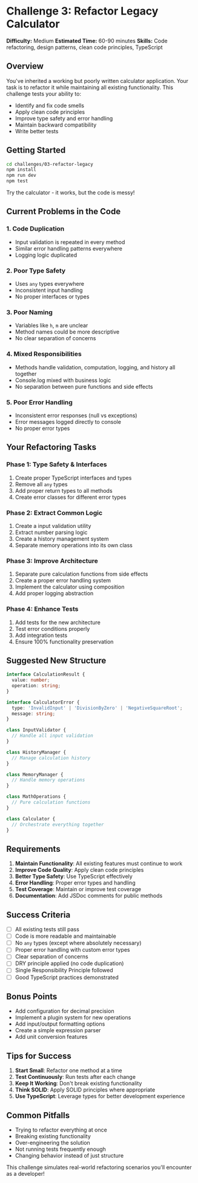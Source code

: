 # Challenge 3: Refactor Legacy Calculator

**Difficulty:** Medium
**Estimated Time:** 60-90 minutes
**Skills:** Code refactoring, design patterns, clean code principles, TypeScript

## Overview

You've inherited a working but poorly written calculator application. Your task is to refactor it while maintaining all existing functionality. This challenge tests your ability to:
- Identify and fix code smells
- Apply clean code principles
- Improve type safety and error handling
- Maintain backward compatibility
- Write better tests

## Getting Started

```bash
cd challenges/03-refactor-legacy
npm install
npm run dev
npm test
```

Try the calculator - it works, but the code is messy!

## Current Problems in the Code

### 1. Code Duplication
- Input validation is repeated in every method
- Similar error handling patterns everywhere
- Logging logic duplicated

### 2. Poor Type Safety
- Uses `any` types everywhere
- Inconsistent input handling
- No proper interfaces or types

### 3. Poor Naming
- Variables like `h`, `m` are unclear
- Method names could be more descriptive
- No clear separation of concerns

### 4. Mixed Responsibilities
- Methods handle validation, computation, logging, and history all together
- Console.log mixed with business logic
- No separation between pure functions and side effects

### 5. Poor Error Handling
- Inconsistent error responses (null vs exceptions)
- Error messages logged directly to console
- No proper error types

## Your Refactoring Tasks

### Phase 1: Type Safety & Interfaces
1. Create proper TypeScript interfaces and types
2. Remove all `any` types
3. Add proper return types to all methods
4. Create error classes for different error types

### Phase 2: Extract Common Logic
1. Create a input validation utility
2. Extract number parsing logic
3. Create a history management system
4. Separate memory operations into its own class

### Phase 3: Improve Architecture
1. Separate pure calculation functions from side effects
2. Create a proper error handling system
3. Implement the calculator using composition
4. Add proper logging abstraction

### Phase 4: Enhance Tests
1. Add tests for the new architecture
2. Test error conditions properly
3. Add integration tests
4. Ensure 100% functionality preservation

## Suggested New Structure

```typescript
interface CalculationResult {
  value: number;
  operation: string;
}

interface CalculatorError {
  type: 'InvalidInput' | 'DivisionByZero' | 'NegativeSquareRoot';
  message: string;
}

class InputValidator {
  // Handle all input validation
}

class HistoryManager {
  // Manage calculation history
}

class MemoryManager {
  // Handle memory operations
}

class MathOperations {
  // Pure calculation functions
}

class Calculator {
  // Orchestrate everything together
}
```

## Requirements

1. **Maintain Functionality**: All existing features must continue to work
2. **Improve Code Quality**: Apply clean code principles
3. **Better Type Safety**: Use TypeScript effectively
4. **Error Handling**: Proper error types and handling
5. **Test Coverage**: Maintain or improve test coverage
6. **Documentation**: Add JSDoc comments for public methods

## Success Criteria

- [ ] All existing tests still pass
- [ ] Code is more readable and maintainable
- [ ] No `any` types (except where absolutely necessary)
- [ ] Proper error handling with custom error types
- [ ] Clear separation of concerns
- [ ] DRY principle applied (no code duplication)
- [ ] Single Responsibility Principle followed
- [ ] Good TypeScript practices demonstrated

## Bonus Points

- Add configuration for decimal precision
- Implement a plugin system for new operations
- Add input/output formatting options
- Create a simple expression parser
- Add unit conversion features

## Tips for Success

1. **Start Small**: Refactor one method at a time
2. **Test Continuously**: Run tests after each change
3. **Keep It Working**: Don't break existing functionality
4. **Think SOLID**: Apply SOLID principles where appropriate
5. **Use TypeScript**: Leverage types for better development experience

## Common Pitfalls

- Trying to refactor everything at once
- Breaking existing functionality
- Over-engineering the solution
- Not running tests frequently enough
- Changing behavior instead of just structure

This challenge simulates real-world refactoring scenarios you'll encounter as a developer!